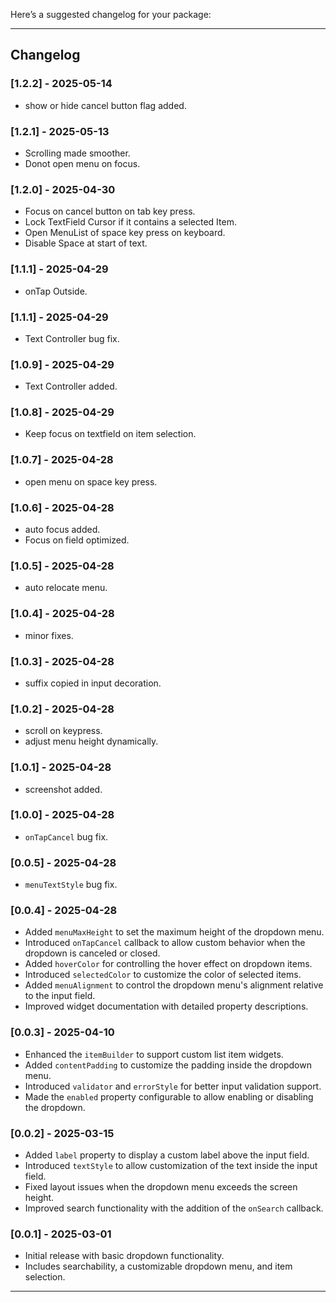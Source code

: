 Here’s a suggested changelog for your package:

---

## Changelog

### [1.2.2] - 2025-05-14
- show or hide cancel button flag added.

### [1.2.1] - 2025-05-13
- Scrolling made smoother.
- Donot open menu on focus.

### [1.2.0] - 2025-04-30
- Focus on cancel button on tab key press.
- Lock TextField Cursor if it contains a selected Item.
- Open MenuList of space key press on keyboard.
- Disable Space at start of text.

### [1.1.1] - 2025-04-29
- onTap Outside.

### [1.1.1] - 2025-04-29
- Text Controller bug fix.

### [1.0.9] - 2025-04-29
- Text Controller added.

### [1.0.8] - 2025-04-29
- Keep focus on textfield on item selection.

### [1.0.7] - 2025-04-28
- open menu on space key press.

### [1.0.6] - 2025-04-28
- auto focus added.
- Focus on field optimized.

### [1.0.5] - 2025-04-28
- auto relocate menu.

### [1.0.4] - 2025-04-28
- minor fixes.

### [1.0.3] - 2025-04-28
- suffix copied in input decoration.

### [1.0.2] - 2025-04-28
- scroll on keypress.
- adjust menu height dynamically.

### [1.0.1] - 2025-04-28
- screenshot added.

### [1.0.0] - 2025-04-28
- `onTapCancel` bug fix.

### [0.0.5] - 2025-04-28
- `menuTextStyle` bug fix.

### [0.0.4] - 2025-04-28
- Added `menuMaxHeight` to set the maximum height of the dropdown menu.
- Introduced `onTapCancel` callback to allow custom behavior when the dropdown is canceled or closed.
- Added `hoverColor` for controlling the hover effect on dropdown items.
- Introduced `selectedColor` to customize the color of selected items.
- Added `menuAlignment` to control the dropdown menu's alignment relative to the input field.
- Improved widget documentation with detailed property descriptions.

### [0.0.3] - 2025-04-10
- Enhanced the `itemBuilder` to support custom list item widgets.
- Added `contentPadding` to customize the padding inside the dropdown menu.
- Introduced `validator` and `errorStyle` for better input validation support.
- Made the `enabled` property configurable to allow enabling or disabling the dropdown.

### [0.0.2] - 2025-03-15
- Added `label` property to display a custom label above the input field.
- Introduced `textStyle` to allow customization of the text inside the input field.
- Fixed layout issues when the dropdown menu exceeds the screen height.
- Improved search functionality with the addition of the `onSearch` callback.

### [0.0.1] - 2025-03-01
- Initial release with basic dropdown functionality.
- Includes searchability, a customizable dropdown menu, and item selection.

---
